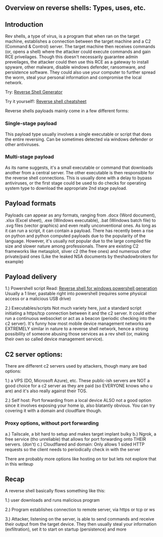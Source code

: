 ## Overview on reverse shells: Types, uses, etc.

## Introduction
Rev shells, a type of virus, is a program that when ran on the target machine, establishes a connection between the target machine and a C2 (Command & Control) server. The target machine then receives commands (or, opens a shell) where the attacker could execute commands and gain RCE priveilages. Though this doesn't necessarily guarantee admin preveilages, the attacker could then use this RCE as a gateway to install spyware, other malware, disable windows defender, ransomware, and persistence software. They could also use your computer to further spread the worm, steal your personal information and compromise the local network.

Try: [Reverse Shell Generator](https://www.revshells.com/)

Try it yourself!: [Reverse shell cheatsheet](https://swisskyrepo.github.io/InternalAllTheThings/cheatsheets/shell-reverse-cheatsheet/)

Reverse shells payloads mainly come in a few different forms:
### Single-stage payload
This payload type usually involves a single executable or script that does the entire reversing. Can be sometimes detected via windows defender or other antiviruses. 

### Multi-stage payload
As its name suggests, it's a small executable or command that downloads another from a central server. The other executable is then responsible for the reverse shell connections. This is usually done with a delay to bypass antiviruses, or the first stage could be used to do checks for operating system type to download the appropriate 2nd stage payload.

## Payload formats

Payloads can appear as any formats, ranging from .docx (Word document), .xlsx (Excel sheet), .exe (Windows executable), .bat (Windows batch file) to .svg files (vector graphics) and even really unconventional ones. As long as it can run a script, it can contain a payload. There has recently been a rise on python and python computed payloads due to the popularity of the language. However, it's usually not popular due to the large compiled file size and slower nature among professionals.
There are existing C2 frameworks like metasploit, sliver c2 (the free ones) and numerous other private/paid ones (Like the leaked NSA documents by theshadowbrokers for example)

## Payload delivery
1.) Powershell script 
Read: [Reverse shell for windows powershell generation](https://github.com/Agisthemantobeat/Reverse-Shell-From-Word-Document)
Usually a 1 liner, pastable right into powershell (requires some physical access or a malicious USB drive)

2.) Executables/scripts
Not much variety here, just a standard script initiating a https/tcp connection between it and the c2 server. It could either run a continuous websocket or act as a beacon (periodic checking into the c2 server).
It's funny how most mobile device management networks are EXTREMELY similar in nature to a reverse shell network, hence a strong possibility of someone abusing those services as a rev shell (or, making their own so called device management service).


## C2 server options:
There are different c2 servers used by attackers, though many are bad options:

1.) a VPS (DO, Microsoft Azure), etc.
These public-ish servers are NOT a good choice for a c2 server as they are paid (so EVERYONE knows who u are) and it's also really against their TOS. 

2.) Self host: Port forwarding from a local device
ALSO not a good option since it involves exposing your home ip, also blatantly obvious. You can try covering it with a domain and cloudflare though. 
### Proxy options, without port forwarding
a.) Tailscale, a bit hard to setup and makes target implant bulky
b.) Ngrok, a free service (tho unreliable) that allows for port forwarding onto THEIR servers. (don't)
c.) Cloudflared and domain: Only allows 1 sided HTTP requests so the client needs to periodically check in with the server

There are probably more options like hosting on tor but lets not explore that in this writeup

## Recap

A reverse shell basically flows something like this:

1.) user downloads and runs malicious program

2.) Program establishes connection to remote server, via https or tcp or ws

3.) Attacker, listening on the server, is able to send commands and receive their output from the target device. They then usually steal your information (exfiltration), set it to start on startup (persistence) and more
